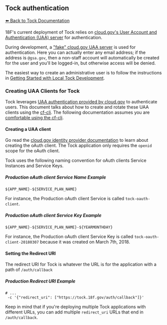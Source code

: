 ## Tock authentication

[:arrow_left: Back to Tock Documentation](../docs)

18F's current deployment of Tock relies on
[cloud.gov's User Account and Authentication (UAA) server][UAA] for
authentication.

During development, a ["fake" cloud.gov UAA server][fakeUAA] is used for
authentication. Here you can actually enter any email address; if the
address is `@gsa.gov`, then a non-staff account will automatically
be created for the user and you'll be logged-in, but otherwise access
will be denied.

The easiest way to create an administrative user is to follow the instructions
in [Getting Started with Local Tock
Development](local-development.md#getting-started-with-local-tock-development).

[UAA]: https://cloud.gov/docs/apps/leveraging-authentication/
[fakeUAA]: http://cg-django-uaa.readthedocs.io/en/latest/quickstart.html#using-the-fake-cloud-gov-server

### Creating UAA Clients for Tock

Tock leverages [UAA authentication provided by cloud.gov][cg-uaa-auth] to
authenticate users. This document talks about how to create and rotate these UAA
clients using the [cf-cli][]. The following documentation assumes you are
[comfortable using the cf-cli][cf-cli-docs].

[cf-cli]: https://github.com/cloudfoundry/cli
[cf-cli-docs]: https://docs.cloudfoundry.org/cf-cli/install-go-cli.html

#### Creating a UAA client

Go read the [cloud.gov identity provider documentation][cg-uaa-auth] to learn
about creating the oAuth client. The Tock application only requires the `openid`
scope for the oAuth client.

Tock uses the following naming convention for oAuth clients Service Instances
and Service Keys.

##### Production oAuth client Service Name Example

```shell
${APP_NAME}-${SERVICE_PLAN_NAME}
```

For instance, the Production oAuth client Service is called `tock-oauth-client`.

##### Production oAuth client Service Key Example

```shell
${APP_NAME}-${SERVICE_PLAN_NAME}-${YEARMONTHDAY}
```

For instance, the Production oAuth client Service Key is called
`tock-oauth-client-20180307` because it was created on March 7th, 2018.

[cg-uaa-auth]: https://cloud.gov/docs/services/cloud-gov-identity-provider/

#### Setting the Redirect URI

The redirect URI for Tock is whatever the URL is for the application with a path
of `/auth/callback`

##### Production Redirect URI Example

```shell
# ...
 -c '{"redirect_uri": ["https://tock.18f.gov/auth/callback"]}'
```

Keep in mind that if you're deploying multiple Tock applications with different
URLs, you can add multiple `redirect_uri` URLs that end in `/auth/callback`.
